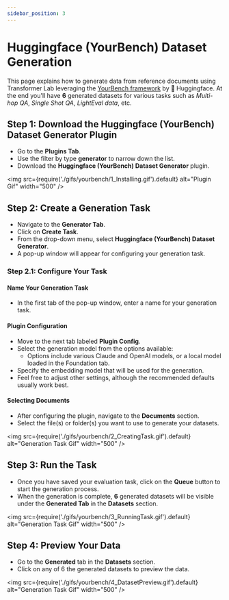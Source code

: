 ```yaml
---
sidebar_position: 3
---
```


# Huggingface (YourBench) Dataset Generation

This page explains how to generate data from reference documents using Transformer Lab leveraging the [YourBench framework](https://github.com/huggingface/yourbench) by 🤗 Huggingface.
At the end you'll have **6** generated datasets for various tasks such as _Multi-hop QA_, _Single Shot QA_, _LightEval data_, etc.


## Step 1: Download the Huggingface (YourBench) Dataset Generator Plugin

- Go to the **Plugins Tab**.
- Use the filter by type **generator** to narrow down the list.
- Download the **Huggingface (YourBench) Dataset Generator** plugin.

<img src={require('./gifs/yourbench/1_Installing.gif').default} alt="Plugin Gif" width="500" />

## Step 2: Create a Generation Task

- Navigate to the **Generator Tab**.
- Click on **Create Task**.
- From the drop-down menu, select **Huggingface (YourBench) Dataset Generator**.
- A pop-up window will appear for configuring your generation task.


### Step 2.1: Configure Your Task

#### Name Your Generation Task

- In the first tab of the pop-up window, enter a name for your generation task.

#### Plugin Configuration

- Move to the next tab labeled **Plugin Config**.
- Select the generation model from the options available:
  - Options include various Claude and OpenAI models, or a local model loaded in the Foundation tab.
- Specify the embedding model that will be used for the generation.
- Feel free to adjust other settings, although the recommended defaults usually work best.

#### Selecting Documents

- After configuring the plugin, navigate to the **Documents** section.
- Select the file(s) or folder(s) you want to use to generate your datasets.

<img src={require('./gifs/yourbench/2_CreatingTask.gif').default} alt="Generation Task Gif" width="500" />

## Step 3: Run the Task

- Once you have saved your evaluation task, click on the **Queue** button to start the generation process.
- When the generation is complete, **6** generated datasets will be visible under the **Generated Tab** in the **Datasets** section.

<img src={require('./gifs/yourbench/3_RunningTask.gif').default} alt="Generation Task Gif" width="500" />

## Step 4: Preview Your Data

- Go to the **Generated** tab in the **Datasets** section.
- Click on any of 6 the generated datasets to preview the data.

<img src={require('./gifs/yourbench/4_DatasetPreview.gif').default} alt="Generation Task Gif" width="500" />
